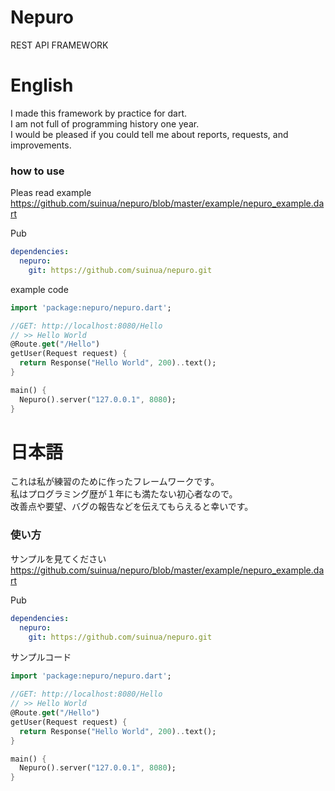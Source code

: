 # Nepuro
REST API FRAMEWORK

# English  
I made this framework by practice for dart.  
I am not full of programming history one year.  
I would be pleased if you could tell me about reports, requests, and improvements.  

### how to use  

Pleas read example  
https://github.com/suinua/nepuro/blob/master/example/nepuro_example.dart  

Pub  
```yaml
dependencies:
  nepuro:
    git: https://github.com/suinua/nepuro.git
```

example code  
```dart
import 'package:nepuro/nepuro.dart';

//GET: http://localhost:8080/Hello
// >> Hello World
@Route.get("/Hello")
getUser(Request request) {
  return Response("Hello World", 200)..text();
}

main() {
  Nepuro().server("127.0.0.1", 8080);
}
```

# 日本語  
これは私が練習のために作ったフレームワークです。  
私はプログラミング歴が１年にも満たない初心者なので。  
改善点や要望、バグの報告などを伝えてもらえると幸いです。  

### 使い方  

サンプルを見てください
https://github.com/suinua/nepuro/blob/master/example/nepuro_example.dart  

Pub  
```yaml
dependencies:
  nepuro:
    git: https://github.com/suinua/nepuro.git
```

サンプルコード  
```dart
import 'package:nepuro/nepuro.dart';

//GET: http://localhost:8080/Hello
// >> Hello World
@Route.get("/Hello")
getUser(Request request) {
  return Response("Hello World", 200)..text();
}

main() {
  Nepuro().server("127.0.0.1", 8080);
}
```